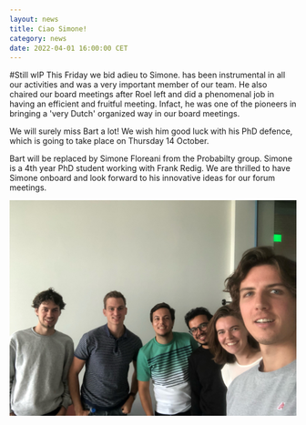 ```yaml
---
layout: news
title: Ciao Simone!
category: news
date: 2022-04-01 16:00:00 CET
---
```

#Still wIP
This Friday we bid adieu to Simone. has been instrumental in all our activities and was a very important member of our team. He also chaired our board meetings after Roel left and did a phenomenal job in having an efficient and fruitful meeting. Infact, he was one of the pioneers in bringing a 'very Dutch' organized way in our board meetings. 

We will surely miss Bart a lot! We wish him good luck with his PhD defence, which is going to take place on Thursday 14 October.

Bart will be replaced by Simone Floreani from the Probabilty group. Simone is a 4th year PhD student working with Frank Redig. We are thrilled to have Simone onboard and look forward to his innovative ideas for our forum meetings.

![Bart](/images/phdforum.jpg)